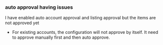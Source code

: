 


### auto approval having issues 
I have enabled auto account approval and listing approval but the items are not approved yet

- For existing accounts, the configuration will not approve by itself. It need to approve manually first and then auto approve. 


